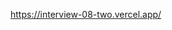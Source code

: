 https://interview-08-two.vercel.app/

<!--

Bu soruda, login işlemi ve yeni hesap oluşturma işlemlerini simüle eden bir fonksiyonel bileşen oluşturmanızı istiyorum.

Bileşen, kullanıcı adı ve şifre için iki adet input alanından oluşan bir form içermelidir. Ayrıca, bu input alanlarının altında bir "Login" butonu bulunmalıdır. Örneği `interview8.png` adlı resimde görebilirsiniz.

Kullanıcı, "Submit" seçeneğini tıkladığında veya Enter tuşuna bastığında, bileşenin state'inde saklanan kullanıcı adı ve şifre ile girdiği değerlerin eşleşip eşleşmediğini kontrol etmelidir. İşlemlere göre aşağıdaki adımları takip edin:

1. Eğer girilen kullanıcı adı ve şifre mevcut bir hesapla eşleşiyorsa, kullanıcıyı hoş geldiniz mesajıyla bilgilendirin (`interview8-1.png`). Ardından, input alanlarını temizleyerek bileşeni başlangıç durumuna sıfırlayın.

2. Eğer girilen kullanıcı adı ve şifre mevcut bir hesapla eşleşmiyorsa ve her iki alan da altı karakterden uzunsa, yeni bir hesap oluşturun ve gelecekteki girişler için bu hesabı saklayın. Ardından, kullanıcıyı bilgilendiren bir uyarı mesajı görüntüleyin (`interview8-2.png`). Bu işlemi tamamladıktan sonra input alanlarını temizleyerek bileşeni başlangıç durumuna sıfırlayın.

3. Eğer girilen kullanıcı adı ve/veya şifre altı karakterden azsa, hatalı girişleri açıklayan bir uyarı mesajı gösterin (`interview8-3.png`). Ancak, bu durumda input alanlarını temizlemeyin. Kullanıcı, girdiklerini düzeltmek isteyebilir.

4. Son olarak, kullanıcının her iki alan için de 20 karakterden fazla giriş yapmasına izin vermeyin. Kullanıcı 21 karakteri geçmeye çalışırsa, değişiklikleri yansıtmayın ve bir hata mesajı gösterin (`interview8-4.png`).

Bileşenin state'inde, başlangıçta örnek bir kullanıcı (örneğin, NamıkKorona1) ile doldurulmuş bir kullanıcı nesnelerini içeren bir dizi bulunmalıdır.

Unutmayın ki özellikle hatalı durumları ve sınırlamaları doğru bir şekilde ele almanız ve kullanıcı deneyimini düşünerek hareket etmeniz önemlidir. Örnekte verilen resim ve açıklamaları temel alarak bileşeni oluşturmanız beklenmektedir. -->
